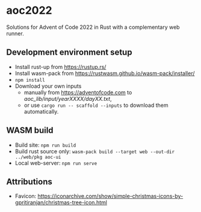 # aoc2022

Solutions for Advent of Code 2022 in Rust with a complementary web runner.

## Development environment setup

- Install rust-up from <https://rustup.rs/>
- Install wasm-pack from <https://rustwasm.github.io/wasm-pack/installer/>
- `npm install`
- Download your own inputs
  - manually from <https://adventofcode.com> to _aoc_lib/input/yearXXXX/dayXX.txt_,
  - or use `cargo run -- scaffold --inputs` to download them automatically.

## WASM build

- Build site: `npm run build`
- Build rust source only: `wasm-pack build --target web --out-dir ../web/pkg aoc-ui`
- Local web-server: `npm run serve`

## Attributions

- Favicon: <https://iconarchive.com/show/simple-christmas-icons-by-gpritiranjan/christmas-tree-icon.html>
